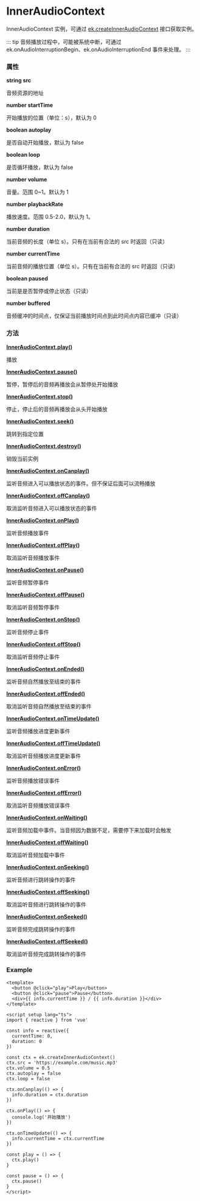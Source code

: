 # InnerAudioContext

InnerAudioContext 实例，可通过 [ek.createInnerAudioContext](./createInnerAudioContext.md) 接口获取实例。

::: tip
音频播放过程中，可能被系统中断，可通过 ek.onAudioInterruptionBegin、ek.onAudioInterruptionEnd 事件来处理。
:::

### 属性

**string src**

音频资源的地址

**number startTime**

开始播放的位置（单位：s），默认为 0

**boolean autoplay**

是否自动开始播放，默认为 false

**boolean loop**

是否循环播放，默认为 false

**number volume**

音量。范围 0~1。默认为 1

**number playbackRate**

播放速度。范围 0.5-2.0，默认为 1。

**number duration**

当前音频的长度（单位 s）。只有在当前有合法的 src 时返回（只读）

**number currentTime**

当前音频的播放位置（单位 s）。只有在当前有合法的 src 时返回（只读）

**boolean paused**

当前是是否暂停或停止状态（只读）

**number buffered**

音频缓冲的时间点，仅保证当前播放时间点到此时间点内容已缓冲（只读）

### 方法

**[InnerAudioContext.play()](./InnerAudioContext/play.md)**

播放

**[InnerAudioContext.pause()](./InnerAudioContext/pause.md)**

暂停，暂停后的音频再播放会从暂停处开始播放

**[InnerAudioContext.stop()](./InnerAudioContext/stop.md)**

停止，停止后的音频再播放会从头开始播放

**[InnerAudioContext.seek()](./InnerAudioContext/seek.md)**

跳转到指定位置

**[InnerAudioContext.destroy()](./InnerAudioContext/destroy.md)**

销毁当前实例

**[InnerAudioContext.onCanplay()](./InnerAudioContext/onCanplay.md)**

监听音频进入可以播放状态的事件。但不保证后面可以流畅播放

**[InnerAudioContext.offCanplay()](./InnerAudioContext/offCanplay.md)**

取消监听音频进入可以播放状态的事件

**[InnerAudioContext.onPlay()](./InnerAudioContext/onPlay.md)**

监听音频播放事件

**[InnerAudioContext.offPlay()](./InnerAudioContext/offPlay.md)**

取消监听音频播放事件

**[InnerAudioContext.onPause()](./InnerAudioContext/onPause.md)**

监听音频暂停事件

**[InnerAudioContext.offPause()](./InnerAudioContext/offPause.md)**

取消监听音频暂停事件

**[InnerAudioContext.onStop()](./InnerAudioContext/onStop.md)**

监听音频停止事件

**[InnerAudioContext.offStop()](./InnerAudioContext/offStop.md)**

取消监听音频停止事件

**[InnerAudioContext.onEnded()](./InnerAudioContext/onEnded.md)**

监听音频自然播放至结束的事件

**[InnerAudioContext.offEnded()](./InnerAudioContext/offEnded.md)**

取消监听音频自然播放至结束的事件

**[InnerAudioContext.onTimeUpdate()](./InnerAudioContext/onTimeUpdate.md)**

监听音频播放进度更新事件

**[InnerAudioContext.offTimeUpdate()](./InnerAudioContext/offTimeUpdate.md)**

取消监听音频播放进度更新事件

**[InnerAudioContext.onError()](./InnerAudioContext/onError.md)**

监听音频播放错误事件

**[InnerAudioContext.offError()](./InnerAudioContext/offError.md)**

取消监听音频播放错误事件

**[InnerAudioContext.onWaiting()](./InnerAudioContext/onWaiting.md)**

监听音频加载中事件。当音频因为数据不足，需要停下来加载时会触发

**[InnerAudioContext.offWaiting()](./InnerAudioContext/offWaiting.md)**

取消监听音频加载中事件

**[InnerAudioContext.onSeeking()](./InnerAudioContext/onSeeking.md)**

监听音频进行跳转操作的事件

**[InnerAudioContext.offSeeking()](./InnerAudioContext/offSeeking.md)**

取消监听音频进行跳转操作的事件

**[InnerAudioContext.onSeeked()](./InnerAudioContext/onSeeked.md)**

监听音频完成跳转操作的事件

**[InnerAudioContext.offSeeked()](./InnerAudioContext/offSeeked.md)**

取消监听音频完成跳转操作的事件

### Example

```vue
<template>
  <button @click="play">Play</button>
  <button @click="pause">Pause</button>
  <div>{{ info.currentTime }} / {{ info.duration }}</div>
</template>

<script setup lang="ts">
import { reactive } from 'vue'

const info = reactive({
  currentTime: 0,
  duration: 0
})

const ctx = ek.createInnerAudioContext()
ctx.src = 'https://example.com/music.mp3'
ctx.volume = 0.5
ctx.autoplay = false
ctx.loop = false

ctx.onCanplay(() => {
  info.duration = ctx.duration
})

ctx.onPlay(() => {
  console.log('开始播放')
})

ctx.onTimeUpdate(() => {
  info.currentTime = ctx.currentTime
})

const play = () => {
  ctx.play()
}

const pause = () => {
  ctx.pause()
}
</script>
```
